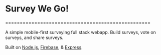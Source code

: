 # Survey We Go!
==================================================

A simple mobile-first surveying full stack webapp. Build surveys, vote on surveys, and share surveys. 

Built on [Node.js], [Firebase], & [Express].

[Node.js]: https://nodejs.org/en/
[Firebase]: https://firebase.google.com/
[Express]: https://expressjs.com/
